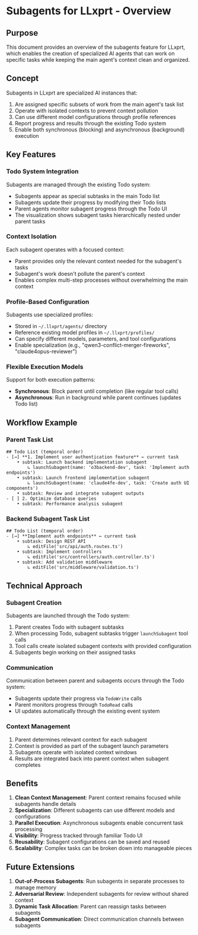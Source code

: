 # Subagents for LLxprt - Overview

## Purpose

This document provides an overview of the subagents feature for LLxprt, which enables the creation of specialized AI agents that can work on specific tasks while keeping the main agent's context clean and organized.

## Concept

Subagents in LLxprt are specialized AI instances that:
1. Are assigned specific subsets of work from the main agent's task list
2. Operate with isolated contexts to prevent context pollution
3. Can use different model configurations through profile references
4. Report progress and results through the existing Todo system
5. Enable both synchronous (blocking) and asynchronous (background) execution

## Key Features

### Todo System Integration
Subagents are managed through the existing Todo system:
- Subagents appear as special subtasks in the main Todo list
- Subagents update their progress by modifying their Todo lists
- Parent agents monitor subagent progress through the Todo UI
- The visualization shows subagent tasks hierarchically nested under parent tasks

### Context Isolation
Each subagent operates with a focused context:
- Parent provides only the relevant context needed for the subagent's tasks
- Subagent's work doesn't pollute the parent's context
- Enables complex multi-step processes without overwhelming the main context

### Profile-Based Configuration
Subagents use specialized profiles:
- Stored in `~/.llxprt/agents/` directory
- Reference existing model profiles in `~/.llxprt/profiles/`
- Can specify different models, parameters, and tool configurations
- Enable specialization (e.g., "qwen3-conflict-merger-fireworks", "claude4opus-reviewer")

### Flexible Execution Models
Support for both execution patterns:
- **Synchronous**: Block parent until completion (like regular tool calls)
- **Asynchronous**: Run in background while parent continues (updates Todo list)

## Workflow Example

### Parent Task List
```
## Todo List (temporal order)
- [→] **1. Implement user authentication feature** ← current task
    • subtask: Launch backend implementation subagent
        ↳ launchSubagent(name: 'o3backend-dev', task: 'Implement auth endpoints')
    • subtask: Launch frontend implementation subagent
        ↳ launchSubagent(name: 'claude4fe-dev', task: 'Create auth UI components')
    • subtask: Review and integrate subagent outputs
- [ ] 2. Optimize database queries
    • subtask: Performance analysis subagent
```

### Backend Subagent Task List
```
## Todo List (temporal order)
- [→] **Implement auth endpoints** ← current task
    • subtask: Design REST API
        ↳ editFile('src/api/auth.routes.ts')
    • subtask: Implement controllers
        ↳ editFile('src/controllers/auth.controller.ts')
    • subtask: Add validation middleware
        ↳ editFile('src/middleware/validation.ts')
```

## Technical Approach

### Subagent Creation
Subagents are launched through the Todo system:
1. Parent creates Todo with subagent subtasks
2. When processing Todo, subagent subtasks trigger `launchSubagent` tool calls
3. Tool calls create isolated subagent contexts with provided configuration
4. Subagents begin working on their assigned tasks

### Communication
Communication between parent and subagents occurs through the Todo system:
- Subagents update their progress via `TodoWrite` calls
- Parent monitors progress through `TodoRead` calls
- UI updates automatically through the existing event system

### Context Management
1. Parent determines relevant context for each subagent
2. Context is provided as part of the subagent launch parameters
3. Subagents operate with isolated context windows
4. Results are integrated back into parent context when subagent completes

## Benefits

1. **Clean Context Management**: Parent context remains focused while subagents handle details
2. **Specialization**: Different subagents can use different models and configurations
3. **Parallel Execution**: Asynchronous subagents enable concurrent task processing
4. **Visibility**: Progress tracked through familiar Todo UI
5. **Reusability**: Subagent configurations can be saved and reused
6. **Scalability**: Complex tasks can be broken down into manageable pieces

## Future Extensions

1. **Out-of-Process Subagents**: Run subagents in separate processes to manage memory
2. **Adversarial Review**: Independent subagents for review without shared context
3. **Dynamic Task Allocation**: Parent can reassign tasks between subagents
4. **Subagent Communication**: Direct communication channels between subagents